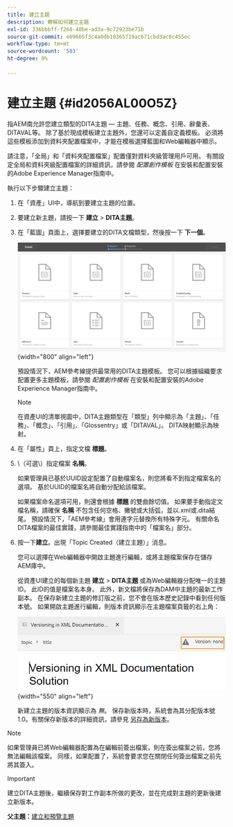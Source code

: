 ```yaml
---
title: 建立主題
description: 瞭解如何建立主題
exl-id: 336bbbff-f268-40be-ad3a-9c72923be71b
source-git-commit: e69665f3c4a0db10365719ac671cbd3ac0c455ec
workflow-type: tm+mt
source-wordcount: '583'
ht-degree: 0%

---
```


# 建立主題 {#id2056AL00O5Z}

指AEM南允許您建立類型的DITA主題 — 主題、任務、概念、引用、辭彙表、DITAVAL等。 除了基於現成模板建立主題外，您還可以定義自定義模板。 必須將這些模板添加到資料夾配置檔案中，才能在模板選擇藍圖和Web編輯器中顯示。

請注意，「全局」和「資料夾配置檔案」配置僅對資料夾級管理用戶可用。 有關設定全局和資料夾級配置檔案的詳細資訊，請參閱 *配置創作模板* 在安裝和配置安裝的Adobe Experience Manager指南中。

執行以下步驟建立主題：

1. 在「資產」UI中，導航到要建立主題的位置。

1. 要建立新主題，請按一下 **建立** \> **DITA主題**。

1. 在「藍圖」頁面上，選擇要建立的DITA文檔類型，然後按一下 **下一個**。

   ![](images/create_dita_topic.png){width="800" align="left"}

   預設情況下，AEM參考線提供最常用的DITA主題模板。 您可以根據組織要求配置更多主題模板，請參閱 *配置創作模板* 在安裝和配置安裝的Adobe Experience Manager指南中。

   >[!NOTE]
   >
   > 在資產UI的清單視圖中，DITA主題類型在「類型」列中顯示為「主題」、「任務」、「概念」、「引用」、「Glossentry」或「DITAVAL」。 DITA映射顯示為映射。

1. 在「屬性」頁上，指定文檔 **標題**。

1. \（可選\）指定檔案 **名稱**。

   如果管理員已基於UUID設定配置了自動檔案名，則您將看不到指定檔案名的選項。 基於UUID的檔案名將自動分配給該檔案。

   如果檔案命名選項可用，則還會根據 **標題** 的雙曲餘切值。 如果要手動指定文檔名稱，請確保 **名稱** 不包含任何空格、撇號或大括弧，並以.xml或.dita結尾。 預設情況下，「AEM參考線」會用連字元替換所有特殊字元。 有關命名DITA檔案的最佳實踐，請參閱最佳實踐指南中的「檔案名」部分。

1. 按一下&#x200B;**建立**。出現「Topic Created（建立主題）」消息。

   您可以選擇在Web編輯器中開啟主題進行編輯，或將主題檔案保存在儲存AEM庫中。

   從資產UI建立的每個新主題 **建立** \> **DITA主題** 或為Web編輯器分配唯一的主題ID。 此ID的值是檔案名本身。 此外，新文檔將保存為DAM中主題的最新工作副本。 在保存新建立主題的修訂版之前，您不會在版本歷史記錄中看到任何版本號。 如果開啟主題進行編輯，則版本資訊顯示在主題檔案頁籤的右上角：

   ![](images/topic-version-none_cs.png){width="550" align="left"}

   新建立主題的版本資訊顯示為 *無*。 保存新版本時，系統會為其分配版本號1.0。有關保存新版本的詳細資訊，請參見 [另存為新版本](web-editor-features.md#save-as-new-version-id209ME400GXA)。


>[!NOTE]
>
> 如果管理員已將Web編輯器配置為在編輯前簽出檔案，則在簽出檔案之前，您將無法編輯該檔案。 同樣，如果配置了，系統會要求您在關閉任何簽出檔案之前先將其簽入。

>[!IMPORTANT]
>
> 建立DITA主題後，繼續保存對工作副本所做的更改，並在完成對主題的更新後建立新版本。

**父主題：**[&#x200B;建立和預覽主題](create-preview-topics.md)
